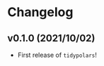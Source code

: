 # Changelog

<!--next-version-placeholder-->

## v0.1.0 (2021/10/02)

- First release of `tidypolars`!